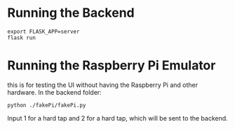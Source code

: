 # Running the Backend

```
export FLASK_APP=server
flask run
```

# Running the Raspberry Pi Emulator

this is for testing the UI without having the Raspberry Pi and other hardware.
In the backend folder:

```
python ./fakePi/fakePi.py
```

Input 1 for a hard tap and 2 for a hard tap, which will be sent to the backend.

